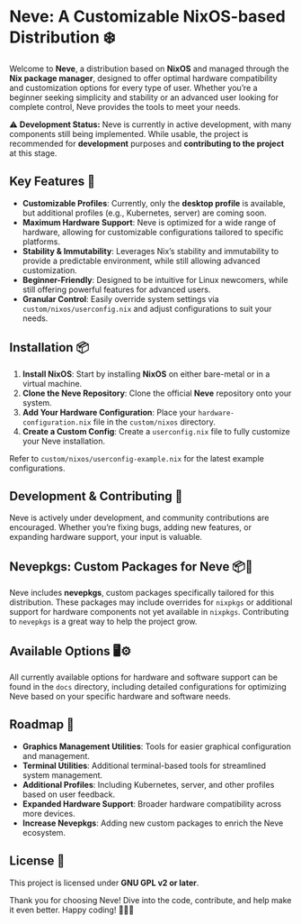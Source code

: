 # Neve: A Customizable NixOS-based Distribution ❄️

Welcome to **Neve**, a distribution based on **NixOS** and managed through the **Nix package manager**, designed to offer optimal hardware compatibility and customization options for every type of user. Whether you’re a beginner seeking simplicity and stability or an advanced user looking for complete control, Neve provides the tools to meet your needs.

⚠️ **Development Status:** Neve is currently in active development, with many components still being implemented. While usable, the project is recommended for **development** purposes and **contributing to the project** at this stage.

## Key Features 🚀

- **Customizable Profiles**: Currently, only the **desktop profile** is available, but additional profiles (e.g., Kubernetes, server) are coming soon.
- **Maximum Hardware Support**: Neve is optimized for a wide range of hardware, allowing for customizable configurations tailored to specific platforms.
- **Stability & Immutability**: Leverages Nix’s stability and immutability to provide a predictable environment, while still allowing advanced customization.
- **Beginner-Friendly**: Designed to be intuitive for Linux newcomers, while still offering powerful features for advanced users.
- **Granular Control**: Easily override system settings via `custom/nixos/userconfig.nix` and adjust configurations to suit your needs.

## Installation 📦

1. **Install NixOS**: Start by installing **NixOS** on either bare-metal or in a virtual machine.
1. **Clone the Neve Repository**: Clone the official **Neve** repository onto your system.
1. **Add Your Hardware Configuration**: Place your `hardware-configuration.nix` file in the `custom/nixos` directory.
1. **Create a Custom Config**: Create a `userconfig.nix` file to fully customize your Neve installation.

Refer to `custom/nixos/userconfig-example.nix` for the latest example configurations.

## Development & Contributing 🤝

Neve is actively under development, and community contributions are encouraged. Whether you’re fixing bugs, adding new features, or expanding hardware support, your input is valuable.

## Nevepkgs: Custom Packages for Neve 📦🔧

Neve includes **nevepkgs**, custom packages specifically tailored for this distribution. These packages may include overrides for `nixpkgs` or additional support for hardware components not yet available in `nixpkgs`. Contributing to `nevepkgs` is a great way to help the project grow.

## Available Options 🖥️⚙️

All currently available options for hardware and software support can be found in the `docs` directory, including detailed configurations for optimizing Neve based on your specific hardware and software needs.

## Roadmap 📝

- **Graphics Management Utilities**: Tools for easier graphical configuration and management.
- **Terminal Utilities**: Additional terminal-based tools for streamlined system management.
- **Additional Profiles**: Including Kubernetes, server, and other profiles based on user feedback.
- **Expanded Hardware Support**: Broader hardware compatibility across more devices.
- **Increase Nevepkgs**: Adding new custom packages to enrich the Neve ecosystem.

## License 📜

This project is licensed under **GNU GPL v2 or later**.

Thank you for choosing Neve! Dive into the code, contribute, and help make it even better. Happy coding! 👨‍💻🎉
